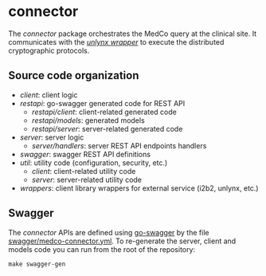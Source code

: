 # connector
The *connector* package orchestrates the MedCo query at the clinical site. 
It communicates with the [*unlynx wrapper*](../unlynx) to execute the distributed cryptographic protocols.

## Source code organization
- *client*: client logic
- *restapi*: go-swagger generated code for REST API
    - *restapi/client*: client-related generated code
    - *restapi/models*: generated models
    - *restapi/server*: server-related generated code
- *server*: server logic
    - *server/handlers*: server REST API endpoints handlers
- *swagger*: swagger REST API definitions
- *util*: utility code (configuration, security, etc.)
    - *client*: client-related utility code
    - *server*: server-related utility code
- *wrappers*: client library wrappers for external service (i2b2, unlynx, etc.)

## Swagger
The *connector* APIs are defined using [go-swagger](https://github.com/go-swagger/go-swagger) by the file 
[swagger/medco-connector.yml](swagger/medco-connector.yml).
To re-generate the server, client and models code you can run from the root of the repository:
```shell
make swagger-gen
``` 
